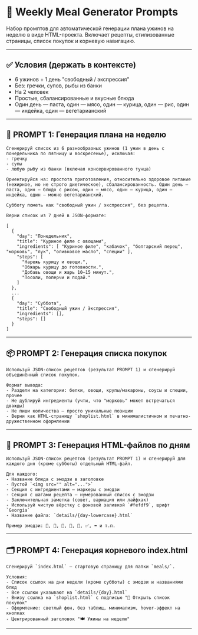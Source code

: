 # 🧠 Weekly Meal Generator Prompts

Набор промптов для автоматической генерации плана ужинов на неделю в виде HTML-проекта. Включает рецепты, стилизованные страницы, список покупок и корневую навигацию.

---

## ✅ Условия (держать в контексте)

- 6 ужинов + 1 день "свободный / экспрессия"
- Без: гречки, супов, рыбы из банки
- На 2 человек
- Простые, сбалансированные и вкусные блюда
- Один день — паста, один — мясо, один — курица, один — рис, один — индейка, один — вегетарианский

---

## 🔧 PROMPT 1: Генерация плана на неделю

```prompt
Сгенерируй список из 6 разнообразных ужинов (1 ужин в день с понедельника по пятницу и воскресенье), исключая:
- гречку
- супы
- любую рыбу из банки (включая консервированного тунца)

Ориентируйся на: простота приготовления, относительно здоровое питание (нежирное, но не строго диетическое), сбалансированность. Один день — паста, один — блюдо с рисом, один — мясо, один — курица, один — индейка, один — можно вегетарианский.

Субботу пометь как "свободный ужин / экспрессия", без рецепта.

Верни список из 7 дней в JSON-формате:

[
  {
    "day": "Понедельник",
    "title": "Куриное филе с овощами",
    "ingredients": [ "Куриное филе", "кабачок", "болгарский перец", "морковь", "лук", "оливковое масло", "специи" ],
    "steps": [
      "Нарежь курицу и овощи.",
      "Обжарь курицу до готовности.",
      "Добавь овощи и жарь 10–15 минут.",
      "Посоли, поперчи и подай."
    ]
  },
  ...
  {
    "day": "Суббота",
    "title": "Свободный ужин / Экспрессия",
    "ingredients": [],
    "steps": []
  }
]
```

---

## 📦 PROMPT 2: Генерация списка покупок

```prompt
Используй JSON-список рецептов (результат PROMPT 1) и сгенерируй объединённый список покупок.

Формат вывода:
- Раздели на категории: белки, овощи, крупы/макароны, соусы и специи, прочее
- Не дублируй ингредиенты (учти, что "морковь" может встречаться дважды)
- Не пиши количества — просто уникальные позиции
- Верни как HTML-страницу `shoplist.html` в минималистичном и печатно-дружественном оформлении
```

---

## 📄 PROMPT 3: Генерация HTML-файлов по дням

```prompt
Используй JSON-список рецептов (результат PROMPT 1) и сгенерируй для каждого дня (кроме субботы) отдельный HTML-файл.

Для каждого:
- Название блюда с эмодзи в заголовке
- Пустой `<img src="" alt="...">`
- Секция с ингредиентами — маркеры с эмодзи
- Секция с шагами рецепта — нумерованный список с эмодзи
- Заключительная заметка (совет, вариация или лайфхак)
- Используй чистую вёрстку с фоновой заливкой `#fefdf9`, шрифт `Georgia`
- Название файла: `details/{day-lowercase}.html`

Пример эмодзи: 🍝, 🥩, 🥕, 🍳, 🔪, ✅, ➡️ и т.п.
```

---

## 🗂 PROMPT 4: Генерация корневого index.html

```prompt
Сгенерируй `index.html` — стартовую страницу для папки `meals/`.

Условия:
- Список ссылок на дни недели (кроме субботы) с эмодзи и названиями блюд
- Все ссылки указывают на `details/{day}.html`
- Внизу ссылка на `shoplist.html` с подписью "🛒 Открыть список покупок"
- Оформление: светлый фон, без таблиц, минимализм, hover-эффект на кнопках
- Центрированный заголовок "🍽️ Ужины на неделю"
```

---


